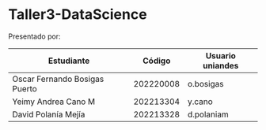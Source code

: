 # Taller3-DataScience

Presentado por:

| Estudiante                    | Código    | Usuario uniandes |
| ----------------------------- | --------- | ---------------- |
| Oscar Fernando Bosigas Puerto | 202220008 | o.bosigas        |
| Yeimy Andrea Cano M           | 202213304 | y.cano           |
| David Polanía Mejía           | 202213328 | d.polaniam       |

